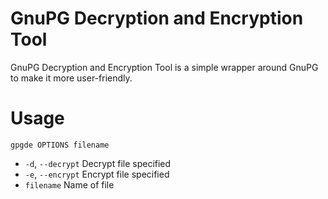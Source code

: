 # GnuPG Decryption and Encryption Tool
GnuPG Decryption and Encryption Tool is a simple wrapper around GnuPG to make it more user-friendly.

# Usage
`gpgde OPTIONS filename`
- `-d`, `--decrypt`  Decrypt file specified
- `-e`, `--encrypt`  Encrypt file specified
- `filename`         Name of file